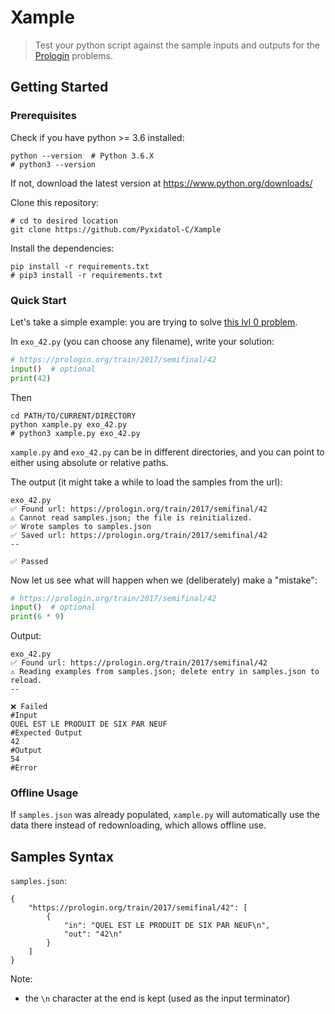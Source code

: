 # Xample

> Test your python script against the sample inputs and outputs for the [Prologin](https://prologin.org) problems.

## Getting Started
### Prerequisites
Check if you have python >= 3.6 installed:

    python --version  # Python 3.6.X
    # python3 --version

If not, download the latest version at https://www.python.org/downloads/

Clone this repository:

    # cd to desired location
    git clone https://github.com/Pyxidatol-C/Xample

Install the dependencies:

    pip install -r requirements.txt 
    # pip3 install -r requirements.txt

### Quick Start
Let's take a simple example: you are trying to solve [this lvl 0 problem](https://prologin.org/train/2017/semifinal/42). 

In `exo_42.py` (you can choose any filename), write your solution:

```python
# https://prologin.org/train/2017/semifinal/42
input()  # optional
print(42)
```

Then

    cd PATH/TO/CURRENT/DIRECTORY
    python xample.py exo_42.py
    # python3 xample.py exo_42.py

`xample.py` and `exo_42.py` can be in different directories, and you can point to either using absolute or relative paths.

The output (it might take a while to load the samples from the url):
    

    exo_42.py
    ✅ Found url: https://prologin.org/train/2017/semifinal/42
    ⚠️ Cannot read samples.json; the file is reinitialized.
    ✅ Wrote samples to samples.json
    ✅ Saved url: https://prologin.org/train/2017/semifinal/42
    --

    ✅ Passed

Now let us see what will happen when we (deliberately) make a "mistake":

```python
# https://prologin.org/train/2017/semifinal/42
input()  # optional
print(6 * 9)
```
    
Output:
    
    exo_42.py
    ✅ Found url: https://prologin.org/train/2017/semifinal/42
    ⚠️ Reading examples from samples.json; delete entry in samples.json to reload.
    --

    ❌ Failed
    #Input
    QUEL EST LE PRODUIT DE SIX PAR NEUF
    #Expected Output
    42
    #Output
    54
    #Error
 
### Offline Usage
If `samples.json` was already populated, `xample.py` will automatically use the data there instead of redownloading, which allows offline use.

## Samples Syntax
`samples.json`:

    {
        "https://prologin.org/train/2017/semifinal/42": [
            {
                "in": "QUEL EST LE PRODUIT DE SIX PAR NEUF\n",
                "out": "42\n"
            }
        ]
    }

Note:
- the `\n` character at the end is kept (used as the input terminator)
